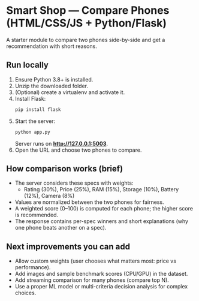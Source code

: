 
# Smart Shop — Compare Phones (HTML/CSS/JS + Python/Flask)

A starter module to compare two phones side-by-side and get a recommendation with short reasons.

## Run locally
1. Ensure Python 3.8+ is installed.
2. Unzip the downloaded folder.
3. (Optional) create a virtualenv and activate it.
4. Install Flask:
   ```bash
   pip install flask
   ```
5. Start the server:
   ```bash
   python app.py
   ```
   Server runs on **http://127.0.0.1:5003**.
6. Open the URL and choose two phones to compare.

## How comparison works (brief)
- The server considers these specs with weights:
  - Rating (30%), Price (25%), RAM (15%), Storage (10%), Battery (12%), Camera (8%)
- Values are normalized between the two phones for fairness.
- A weighted score (0–100) is computed for each phone; the higher score is recommended.
- The response contains per-spec winners and short explanations (why one phone beats another on a spec).

## Next improvements you can add
- Allow custom weights (user chooses what matters most: price vs performance).
- Add images and sample benchmark scores (CPU/GPU) in the dataset.
- Add streaming comparison for many phones (compare top N).
- Use a proper ML model or multi-criteria decision analysis for complex choices.
